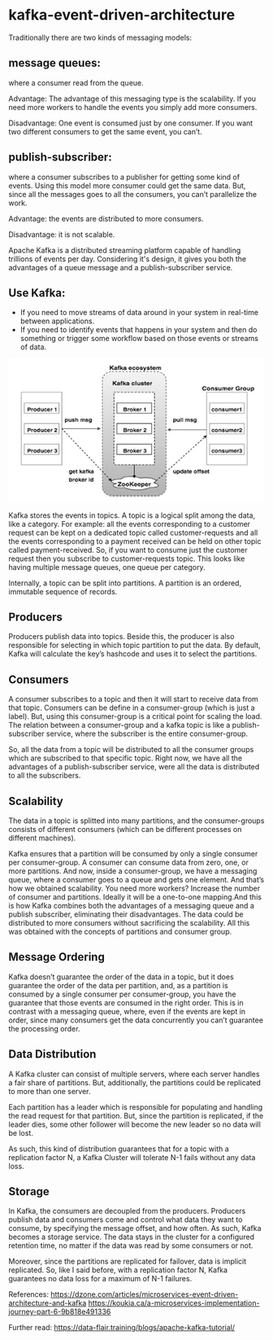 # kafka-event-driven-architecture

Traditionally there are two kinds of messaging models:

## message queues: 
where a consumer read from the queue. 

Advantage: The advantage of this messaging type is the scalability. If you need more workers to handle the events you simply add more consumers.

Disadvantage: One event is consumed just by one consumer. If you want two different consumers to get the same event, you can’t.

## publish-subscriber: 
where a consumer subscribes to a publisher for getting some kind of events. Using this model more consumer could get the same data. But, since all the messages goes to all the consumers, you can’t parallelize the work. 

Advantage: the events are distributed to more consumers.

Disadvantage: it is not scalable.

Apache Kafka is a distributed streaming platform capable of handling trillions of events per day. Considering it's design, it gives you both the advantages of a queue message and a publish-subscriber service.

## Use Kafka:

- If you need to move streams of data around in your system in real-time between applications.
- If you need to identify events that happens in your system and then do something or trigger some workflow based on those events or streams of data.

![alt text](https://github.com/LipikaM/kafka-event-driven-architecture/blob/main/cluster_architecture.jpg?raw=true)

Kafka stores the events in topics. A topic is a logical split among the data, like a category. For example: all the events corresponding to a customer request can be kept on a dedicated topic called customer-requests and all the events corresponding to a payment received can be held on other topic called payment-received.  So, if you want to consume just the customer request then you subscribe to customer-requests topic. This looks like having multiple message queues, one queue per category.

Internally, a topic can be split into partitions. A partition is an ordered, immutable sequence of records. 

## Producers
Producers publish data into topics. Beside this, the producer is also responsible for selecting in which topic partition to put the data. By default, Kafka will calculate the key’s hashcode and uses it to select the partitions.

## Consumers
A consumer subscribes to a topic and then it will start to receive data from that topic. Consumers can be define in a consumer-group (which is just a label). But, using this consumer-group is a critical point for scaling the load. The relation between a consumer-group and a kafka topic is like a publish-subscriber service, where the subscriber is the entire consumer-group. 

So, all the data from a topic will be distributed to all the consumer groups which are subscribed to that specific topic. Right now, we have all the advantages of a publish-subscriber service, were all the data is distributed to all the subscribers. 

## Scalability
The data in a topic is splitted into many partitions, and the consumer-groups consists of different consumers (which can be different processes on different machines).

Kafka ensures that a partition will be consumed by only a single consumer per consumer-group. A consumer can consume data from zero, one, or more partitions. And now, inside a consumer-group, we have a messaging queue, where a consumer goes to a queue and gets one element. And that’s how we obtained scalability. You need more workers? Increase the number of consumer and partitions. Ideally it will be a one-to-one mapping.And this is how Kafka combines both the advantages of a messaging queue and a publish subscriber, eliminating their disadvantages. The data could be distributed to more consumers without sacrificing the scalability.  All this was obtained with the concepts of partitions and consumer group.

## Message Ordering

Kafka doesn’t guarantee the order of the data in a topic, but it does guarantee the order of the data per partition, and, as a partition is consumed by a single consumer per consumer-group, you have the guarantee that those events are consumed in the right order. This is in contrast with a messaging queue, where, even if the events are kept in order, since many consumers get the data concurrently you can’t guarantee the processing order.

## Data Distribution

A Kafka cluster can consist of multiple servers, where each server handles a fair share of partitions. But, additionally, the partitions could be replicated to more than one server. 

Each partition has a leader which is responsible for populating and handling the read request for that partition. But, since the partition is replicated, if the leader dies, some other follower will become the new leader so no data will be lost.

As such, this kind of distribution guarantees that for a topic with a replication factor N, a Kafka Cluster will tolerate N-1 fails without any data loss.

## Storage

In Kafka, the consumers are decoupled from the producers. Producers publish data and consumers come and control what data they want to consume, by specifying the message offset, and how often. As such, Kafka becomes a storage service. The data stays in the cluster for a configured retention time, no matter if the data was read by some consumers or not.

Moreover, since the partitions are replicated for failover, data is implicit replicated. So, like I said before, with a replication factor N, Kafka guarantees no data loss for a maximum of N-1 failures. 

References:
https://dzone.com/articles/microservices-event-driven-architecture-and-kafka
https://koukia.ca/a-microservices-implementation-journey-part-6-9b818e491336

Further read:
https://data-flair.training/blogs/apache-kafka-tutorial/
